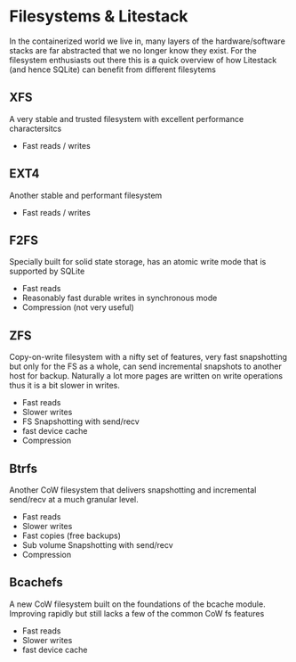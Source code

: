 # Filesystems & Litestack

In the containerized world we live in, many layers of the hardware/software stacks are far abstracted that we no longer know they exist. For the filesystem enthusiasts out there this is a quick overview of how Litestack (and hence SQLite) can benefit from different filesytems 

## XFS

A very stable and trusted filesystem with excellent performance charactersitcs 

- Fast reads / writes

## EXT4

Another stable and performant filesystem

- Fast reads / writes

## F2FS 

Specially built for solid state storage, has an atomic write mode that is supported by SQLite

- Fast reads
- Reasonably fast durable writes in synchronous mode
- Compression (not very useful)

## ZFS

Copy-on-write filesystem with a nifty set of features, very fast snapshotting but only for the FS as a whole, can send incremental snapshots to another host for backup. Naturally a lot more pages are written on write operations thus it is a bit slower in writes.

- Fast reads
- Slower writes
- FS Snapshotting with send/recv
- fast device cache
- Compression

## Btrfs 

Another CoW filesystem that delivers snapshotting and incremental send/recv at a much granular level.

- Fast reads
- Slower writes
- Fast copies (free backups)
- Sub volume Snapshotting with send/recv
- Compression

## Bcachefs

A new CoW filesystem built on the foundations of the bcache module. Improving rapidly but still lacks a few of the common CoW fs features

- Fast reads
- Slower writes
- fast device cache



 
